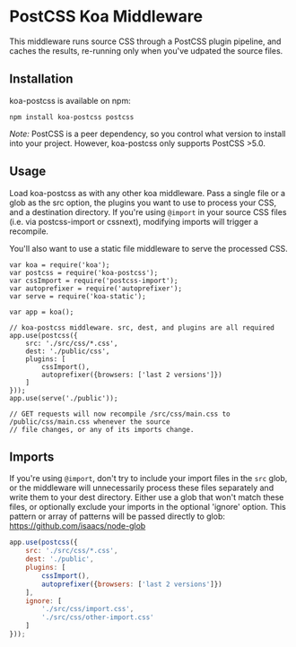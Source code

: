 # PostCSS Koa Middleware

This middleware runs source CSS through a PostCSS plugin pipeline, and caches the results,
re-running only when you've udpated the source files.

## Installation

koa-postcss is available on npm:

```
npm install koa-postcss postcss
```

*Note:* PostCSS is a peer dependency, so you control what version to install
into your project. However, koa-postcss only supports PostCSS >5.0.

## Usage

Load koa-postcss as with any other koa middleware. Pass a single file or a glob
as the src option, the plugins you want to use to process your CSS, and a
destination directory. If you're using `@import` in your source CSS files (i.e.
via postcss-import or cssnext), modifying imports will trigger a recompile.

You'll also want to use a static file middleware to serve the processed CSS.

```node
var koa = require('koa');
var postcss = require('koa-postcss');
var cssImport = require('postcss-import');
var autoprefixer = require('autoprefixer');
var serve = require('koa-static');

var app = koa();

// koa-postcss middleware. src, dest, and plugins are all required
app.use(postcss({
    src: './src/css/*.css',
    dest: './public/css',
    plugins: [
        cssImport(),
        autoprefixer({browsers: ['last 2 versions']})
    ]
}));
app.use(serve('./public'));

// GET requests will now recompile /src/css/main.css to /public/css/main.css whenever the source
// file changes, or any of its imports change.

```

## Imports

If you're using `@import`, don't try to include your import files in the `src`
glob, or the middleware will unnecessarily process these files separately and
write them to your dest directory. Either use a glob that won't match these
files, or optionally exclude your imports in the optional 'ignore' option. This
pattern or array of patterns will be passed directly to
glob: https://github.com/isaacs/node-glob

```js
app.use(postcss({
    src: './src/css/*.css',
    dest: './public',
    plugins: [
        cssImport(),
        autoprefixer({browsers: ['last 2 versions']})
    ],
    ignore: [
        './src/css/import.css',
        './src/css/other-import.css'
    ]
}));
```
